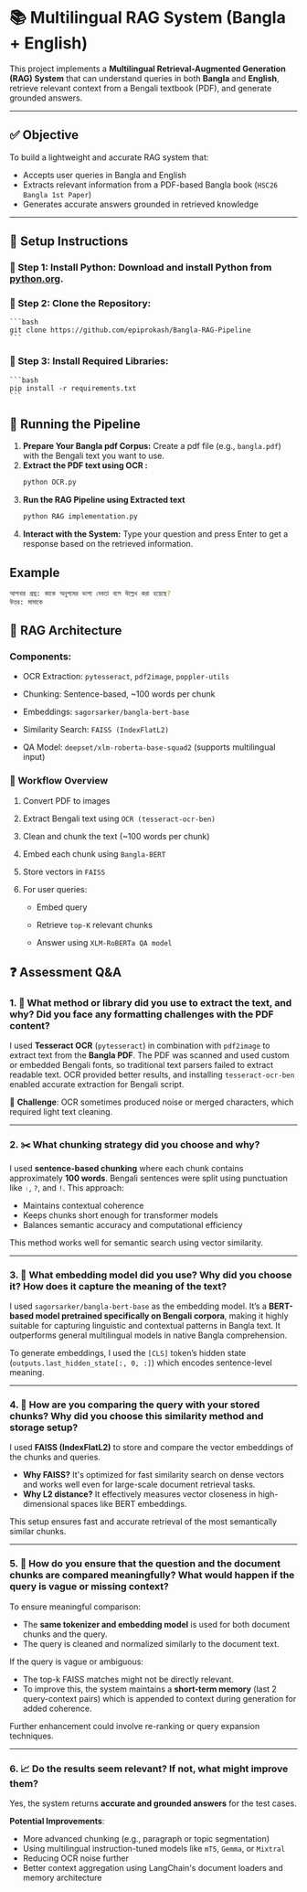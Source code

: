 # 📚 Multilingual RAG System (Bangla + English)

This project implements a **Multilingual Retrieval-Augmented Generation (RAG) System** that can understand queries in both **Bangla** and **English**, retrieve relevant context from a Bengali textbook (PDF), and generate grounded answers.

---

## ✅ Objective

To build a lightweight and accurate RAG system that:
- Accepts user queries in Bangla and English
- Extracts relevant information from a PDF-based Bangla book (`HSC26 Bangla 1st Paper`)
- Generates accurate answers grounded in retrieved knowledge

---

## 🚀 Setup Instructions

### 🔧 Step 1: **Install Python:** Download and install Python from [python.org](https://www.python.org/).

### 🔧 Step 2: **Clone the Repository:**

    ```bash
    git clone https://github.com/epiprokash/Bangla-RAG-Pipeline
    ```

### 🔧 Step 3: **Install Required Libraries:**

    ```bash
    pip install -r requirements.txt
    ```

## 🚀 Running the Pipeline

1. **Prepare Your Bangla pdf Corpus:** Create a pdf file (e.g., `bangla.pdf`) with the Bengali text you want to use.
2. **Extract the PDF text using OCR :**
    ```bash
    python OCR.py
    ```
3. **Run the RAG Pipeline using Extracted text**
     ```bash
    python RAG implementation.py
    ```
4. **Interact with the System:** Type your question and press Enter to get a response based on the retrieved information.
## Example

```bash
আপনার প্রশ্ন: কাকে অনুপমের ভাগ্য দেবতা বলে উল্লেখ করা হয়েছে?
উত্তর: মামাকে
```
## 🧠 RAG Architecture
### Components:
 * OCR Extraction: ``pytesseract``, ``pdf2image``, ``poppler-utils``

* Chunking: Sentence-based, ~100 words per chunk

* Embeddings: ``sagorsarker/bangla-bert-base``

* Similarity Search: ``FAISS (IndexFlatL2)``

* QA Model: ``deepset/xlm-roberta-base-squad2`` (supports multilingual input)


### 📄 Workflow Overview
1. Convert PDF to images

2. Extract Bengali text using ``OCR (tesseract-ocr-ben)``

3. Clean and chunk the text (~100 words per chunk)

4. Embed each chunk using ``Bangla-BERT``

5. Store vectors in ``FAISS``

6. For user queries:

    * Embed query

    * Retrieve ``top-K`` relevant chunks

    * Answer using ``XLM-RoBERTa QA model``


## ❓ Assessment Q&A

### 1. 🧾 What method or library did you use to extract the text, and why? Did you face any formatting challenges with the PDF content?

I used **Tesseract OCR** (`pytesseract`) in combination with `pdf2image` to extract text from the **Bangla PDF**. The PDF was scanned and used custom or embedded Bengali fonts, so traditional text parsers failed to extract readable text. OCR provided better results, and installing `tesseract-ocr-ben` enabled accurate extraction for Bengali script.

📌 **Challenge**: OCR sometimes produced noise or merged characters, which required light text cleaning.

---

### 2. ✂️ What chunking strategy did you choose and why?

I used **sentence-based chunking** where each chunk contains approximately **100 words**. Bengali sentences were split using punctuation like `।`, `?`, and `!`. This approach:
- Maintains contextual coherence
- Keeps chunks short enough for transformer models
- Balances semantic accuracy and computational efficiency

This method works well for semantic search using vector similarity.

---

### 3. 🧠 What embedding model did you use? Why did you choose it? How does it capture the meaning of the text?

I used `sagorsarker/bangla-bert-base` as the embedding model. It’s a **BERT-based model pretrained specifically on Bengali corpora**, making it highly suitable for capturing linguistic and contextual patterns in Bangla text. It outperforms general multilingual models in native Bangla comprehension.

To generate embeddings, I used the `[CLS]` token’s hidden state (`outputs.last_hidden_state[:, 0, :]`) which encodes sentence-level meaning.

---

### 4. 📍 How are you comparing the query with your stored chunks? Why did you choose this similarity method and storage setup?

I used **FAISS (IndexFlatL2)** to store and compare the vector embeddings of the chunks and queries.

- **Why FAISS?** It's optimized for fast similarity search on dense vectors and works well even for large-scale document retrieval tasks.
- **Why L2 distance?** It effectively measures vector closeness in high-dimensional spaces like BERT embeddings.

This setup ensures fast and accurate retrieval of the most semantically similar chunks.

---

### 5. 🤝 How do you ensure that the question and the document chunks are compared meaningfully? What would happen if the query is vague or missing context?

To ensure meaningful comparison:
- The **same tokenizer and embedding model** is used for both document chunks and the query.
- The query is cleaned and normalized similarly to the document text.

If the query is vague or ambiguous:
- The top-k FAISS matches might not be directly relevant.
- To improve this, the system maintains a **short-term memory** (last 2 query-context pairs) which is appended to context during generation for added coherence.

Further enhancement could involve re-ranking or query expansion techniques.

---

### 6. 📈 Do the results seem relevant? If not, what might improve them?

Yes, the system returns **accurate and grounded answers** for the test cases.

**Potential Improvements**:
- More advanced chunking (e.g., paragraph or topic segmentation)
- Using multilingual instruction-tuned models like `mT5`, `Gemma`, or `Mixtral`
- Reducing OCR noise further
- Better context aggregation using LangChain's document loaders and memory architecture
